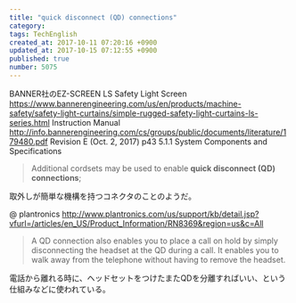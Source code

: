 ```yaml
---
title: "quick disconnect (QD) connections"
category: 
tags: TechEnglish
created_at: 2017-10-11 07:20:16 +0900
updated_at: 2017-10-15 07:12:55 +0900
published: true
number: 5075
---
```


BANNER社のEZ-SCREEN LS Safety Light Screen
https://www.bannerengineering.com/us/en/products/machine-safety/safety-light-curtains/simple-rugged-safety-light-curtains-ls-series.html
Instruction Manual
http://info.bannerengineering.com/cs/groups/public/documents/literature/179480.pdf
Revision E (Oct. 2, 2017)
p43
5.1.1 System Components and Specifications

> Additional cordsets may be used to enable **quick disconnect (QD) connections**;

取外しが簡単な機構を持つコネクタのことのようだ。

@ plantronics
http://www.plantronics.com/us/support/kb/detail.jsp?vfurl=/articles/en_US/Product_Information/RN8369&region=us&c=All
> A QD connection also enables you to place a call on hold by simply disconnecting the headset at the QD during a call. It enables you to walk away from the telephone without having to remove the headset. 

電話から離れる時に、ヘッドセットをつけたまたQDを分離すればいい、という仕組みなどに使われている。


